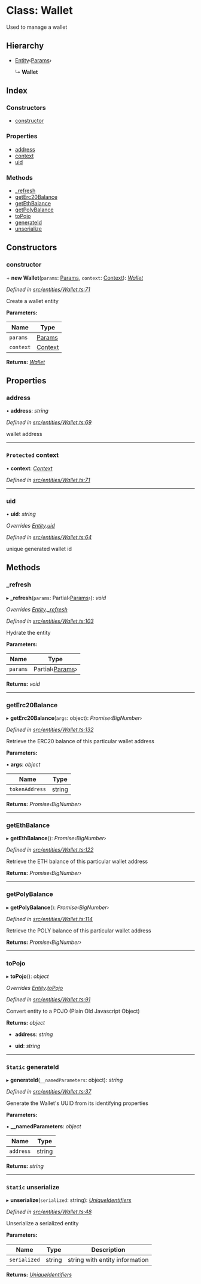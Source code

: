 # Class: Wallet

Used to manage a wallet

## Hierarchy

* [Entity](_entities_entity_.entity.md)‹[Params](../interfaces/_entities_wallet_.params.md)›

  ↳ **Wallet**

## Index

### Constructors

* [constructor](_entities_wallet_.wallet.md#constructor)

### Properties

* [address](_entities_wallet_.wallet.md#address)
* [context](_entities_wallet_.wallet.md#protected-context)
* [uid](_entities_wallet_.wallet.md#uid)

### Methods

* [_refresh](_entities_wallet_.wallet.md#_refresh)
* [getErc20Balance](_entities_wallet_.wallet.md#geterc20balance)
* [getEthBalance](_entities_wallet_.wallet.md#getethbalance)
* [getPolyBalance](_entities_wallet_.wallet.md#getpolybalance)
* [toPojo](_entities_wallet_.wallet.md#topojo)
* [generateId](_entities_wallet_.wallet.md#static-generateid)
* [unserialize](_entities_wallet_.wallet.md#static-unserialize)

## Constructors

###  constructor

\+ **new Wallet**(`params`: [Params](../interfaces/_entities_wallet_.params.md), `context`: [Context](_context_.context.md)): *[Wallet](_entities_wallet_.wallet.md)*

*Defined in [src/entities/Wallet.ts:71](https://github.com/PolymathNetwork/polymath-sdk/blob/e8bbc1e/src/entities/Wallet.ts#L71)*

Create a wallet entity

**Parameters:**

Name | Type |
------ | ------ |
`params` | [Params](../interfaces/_entities_wallet_.params.md) |
`context` | [Context](_context_.context.md) |

**Returns:** *[Wallet](_entities_wallet_.wallet.md)*

## Properties

###  address

• **address**: *string*

*Defined in [src/entities/Wallet.ts:69](https://github.com/PolymathNetwork/polymath-sdk/blob/e8bbc1e/src/entities/Wallet.ts#L69)*

wallet address

___

### `Protected` context

• **context**: *[Context](_context_.context.md)*

*Defined in [src/entities/Wallet.ts:71](https://github.com/PolymathNetwork/polymath-sdk/blob/e8bbc1e/src/entities/Wallet.ts#L71)*

___

###  uid

• **uid**: *string*

*Overrides [Entity](_entities_entity_.entity.md).[uid](_entities_entity_.entity.md#abstract-uid)*

*Defined in [src/entities/Wallet.ts:64](https://github.com/PolymathNetwork/polymath-sdk/blob/e8bbc1e/src/entities/Wallet.ts#L64)*

unique generated wallet id

## Methods

###  _refresh

▸ **_refresh**(`params`: Partial‹[Params](../interfaces/_entities_wallet_.params.md)›): *void*

*Overrides [Entity](_entities_entity_.entity.md).[_refresh](_entities_entity_.entity.md#abstract-_refresh)*

*Defined in [src/entities/Wallet.ts:103](https://github.com/PolymathNetwork/polymath-sdk/blob/e8bbc1e/src/entities/Wallet.ts#L103)*

Hydrate the entity

**Parameters:**

Name | Type |
------ | ------ |
`params` | Partial‹[Params](../interfaces/_entities_wallet_.params.md)› |

**Returns:** *void*

___

###  getErc20Balance

▸ **getErc20Balance**(`args`: object): *Promise‹BigNumber›*

*Defined in [src/entities/Wallet.ts:132](https://github.com/PolymathNetwork/polymath-sdk/blob/e8bbc1e/src/entities/Wallet.ts#L132)*

Retrieve the ERC20 balance of this particular wallet address

**Parameters:**

▪ **args**: *object*

Name | Type |
------ | ------ |
`tokenAddress` | string |

**Returns:** *Promise‹BigNumber›*

___

###  getEthBalance

▸ **getEthBalance**(): *Promise‹BigNumber›*

*Defined in [src/entities/Wallet.ts:122](https://github.com/PolymathNetwork/polymath-sdk/blob/e8bbc1e/src/entities/Wallet.ts#L122)*

Retrieve the ETH balance of this particular wallet address

**Returns:** *Promise‹BigNumber›*

___

###  getPolyBalance

▸ **getPolyBalance**(): *Promise‹BigNumber›*

*Defined in [src/entities/Wallet.ts:114](https://github.com/PolymathNetwork/polymath-sdk/blob/e8bbc1e/src/entities/Wallet.ts#L114)*

Retrieve the POLY balance of this particular wallet address

**Returns:** *Promise‹BigNumber›*

___

###  toPojo

▸ **toPojo**(): *object*

*Overrides [Entity](_entities_entity_.entity.md).[toPojo](_entities_entity_.entity.md#abstract-topojo)*

*Defined in [src/entities/Wallet.ts:91](https://github.com/PolymathNetwork/polymath-sdk/blob/e8bbc1e/src/entities/Wallet.ts#L91)*

Convert entity to a POJO (Plain Old Javascript Object)

**Returns:** *object*

* **address**: *string*

* **uid**: *string*

___

### `Static` generateId

▸ **generateId**(`__namedParameters`: object): *string*

*Defined in [src/entities/Wallet.ts:37](https://github.com/PolymathNetwork/polymath-sdk/blob/e8bbc1e/src/entities/Wallet.ts#L37)*

Generate the Wallet's UUID from its identifying properties

**Parameters:**

▪ **__namedParameters**: *object*

Name | Type |
------ | ------ |
`address` | string |

**Returns:** *string*

___

### `Static` unserialize

▸ **unserialize**(`serialized`: string): *[UniqueIdentifiers](../interfaces/_entities_wallet_.uniqueidentifiers.md)*

*Defined in [src/entities/Wallet.ts:48](https://github.com/PolymathNetwork/polymath-sdk/blob/e8bbc1e/src/entities/Wallet.ts#L48)*

Unserialize a serialized entity

**Parameters:**

Name | Type | Description |
------ | ------ | ------ |
`serialized` | string | string with entity information  |

**Returns:** *[UniqueIdentifiers](../interfaces/_entities_wallet_.uniqueidentifiers.md)*
